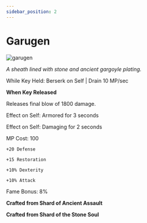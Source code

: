 ```yaml
---
sidebar_position: 2
---
```


# Garugen

![garugen](https://vwiki.valorserver.com/api/item/picture/garugen)

<i>A sheath lined with stone and ancient gargoyle plating.</i>

While Key Held: Berserk on Self | Drain 10 MP/sec

**When Key Released** 

Releases final blow of 1800 damage.

Effect on Self: Armored for 3 seconds

Effect on Self: Damaging for 2 seconds

MP Cost: 100

    +20 Defense
    
    +15 Restoration
    
    +10% Dexterity
    
    +10% Attack
 
Fame Bonus: 8%

**Crafted from Shard of Ancient Assault**

**Crafted from Shard of the Stone Soul**
